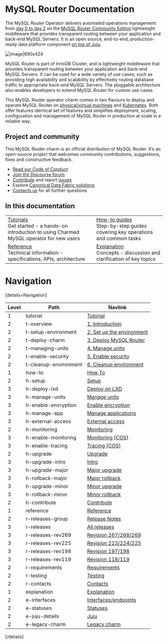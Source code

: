 # MySQL Router Documentation

The MySQL Router Operator delivers automated operations management from [day 0 to day 2](https://codilime.com/blog/day-0-day-1-day-2-the-software-lifecycle-in-the-cloud-age/) on the [MySQL Router Community Edition](https://www.mysql.com/products/community/) lightweight middleware that provides transparent routing between your application and back-end MySQL Servers. It is an open source, end-to-end, production-ready data platform component [on top of Juju](https://juju.is/).

![image|690x424](upload://vpevillwv3S9C44LDFBxkGCxpGq.png)

MySQL Router is part of InnoDB Cluster, and is lightweight middleware that provides transparent routing between your application and back-end MySQL Servers. It can be used for a wide variety of use cases, such as providing high availability and scalability by effectively routing database traffic to appropriate back-end MySQL Servers. The pluggable architecture also enables developers to extend MySQL Router for custom use cases.

This MySQL Router operator charm comes in two flavours to deploy and operate MySQL Router on [physical/virtual machines](https://github.com/canonical/mysql-router-operator) and [Kubernetes](https://github.com/canonical/mysql-router-k8s-operator). Both offer features identical set of features and simplifies deployment, scaling, configuration and management of MySQL Router in production at scale in a reliable way.

## Project and community

This MySQL Router charm is an official distribution of MySQL Router. It’s an open-source project that welcomes community contributions, suggestions, fixes and constructive feedback.
- [Read our Code of Conduct](https://ubuntu.com/community/code-of-conduct)
- [Join the Discourse forum](https://discourse.charmhub.io/tag/mysql-router)
- [Contribute](https://github.com/canonical/mysql-router-operator/blob/main/CONTRIBUTING.md) and report [issues](https://github.com/canonical/mysql-router-operator/issues/new/choose)
- Explore [Canonical Data Fabric solutions](https://canonical.com/data)
-  [Contacts us]() for all further questions

## In this documentation

| | |
|--|--|
|  [Tutorials]()</br>  Get started - a hands-on introduction to using Charmed MySQL operator for new users </br> |  [How-to guides]() </br> Step-by-step guides covering key operations and common tasks |
| [Reference](https://charmhub.io/mysql-router/actions) </br> Technical information - specifications, APIs, architecture | [Explanation]() </br> Concepts - discussion and clarification of key topics  |

# Navigation

[details=Navigation]

| Level | Path | Navlink |
|---------|---------|-------------|
| 1 | tutorial | [Tutorial]() |
| 2 | t-overview | [1. Introduction](/t/12332) |
| 2 | t-setup-environment | [2. Set up the environment](/t/12333) |
| 2 | t-deploy-charm | [3. Deploy MySQL Router](/t/12334) |
| 2 | t-managing-units | [4. Manage units](/t/12335) |
| 2 | t-enable-security | [5. Enable security](/t/12336) |
| 2 | t-cleanup-environment | [6. Cleanup environment](/t/12337) |
| 1 | how-to | [How To]() |
| 2 | h-setup | [Setup]() |
| 3 | h-deploy-lxd | [Deploy on LXD](/t/12340) |
| 3 | h-manage-units | [Manage units](/t/12338) |
| 3 | h-enable-encryption | [Enable encryption](/t/12341) |
| 3 | h-manage-app | [Manage applications](/t/12339) |
| 3 | h-external-access | [External access](/t/15696) | 
| 2 | h-monitoring | [Monitoring]() |
| 3 | h-enable-monitoring | [Monitoring (COS)](/t/14094) |
| 3 | h-enable-tracing | [Tracing (COS)](/t/14785) |
| 2 | h-upgrade | [Upgrade]() |
| 3 | h-upgrade-intro | [Intro](/t/12342) |
| 3 | h-upgrade-major | [Major upgrade](/t/12343) |
| 3 | h-rollback-major | [Major rollback](/t/12344) |
| 3 | h-upgrade-minor | [Minor upgrade](/t/12345) |
| 3 | h-rollback-minor | [Minor rollback](/t/12346) |
| 2 | h-contribute | [Contribute](/t/14656) |
| 1 | reference | [Reference]() |
| 2 | r-releases-group | [Release Notes]() |
| 3 | r-releases | [All releases](/t/12318) |
| 3 | r-releases-rev269 | [Revision 267/268/269](/t/16074)
| 3 | r-releases-rev225 | [Revision 223/224/225](/t/15360)
| 3 | r-releases-rev198 | [Revision 197/198](/t/14073) |
| 3 | r-releases-rev119 | [Revision 118/119](/t/12319) |
| 2 | r-requirements | [Requirements](/t/12325) |
| 2 | r-testing | [Testing](/t/12324) |
| 2 | r-contacts | [Contacts](/t/12323) |
| 1 | explanation | [Explanation]() |
| 2 | e-interfaces | [Interfaces/endpoints](/t/12322) |
| 2 | e-statuses | [Statuses](/t/12321) |
| 2 | e-juju-details | [Juju](/t/12320) |
| 2 | e-legacy-charm | [Legacy charm](/t/15370) |

[/details]